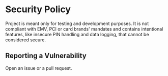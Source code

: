 # Security Policy

Project is meant only for testing and development purposes. It is not compliant with EMV, PCI or card brands'
mandates and contains intentional features, like insecure PIN handling and data logging, that cannot be considered secure.

## Reporting a Vulnerability

Open an issue or a pull request.
